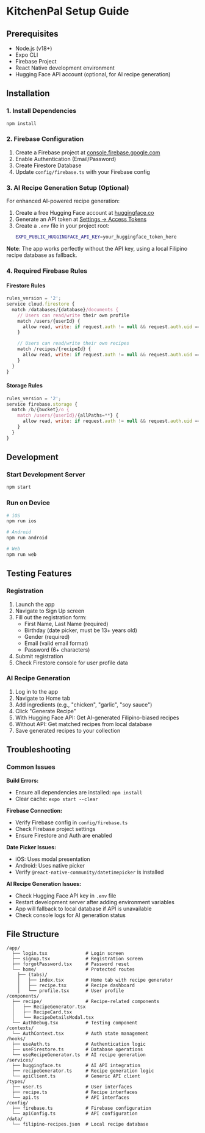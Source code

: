 # KitchenPal Setup Guide

## Prerequisites

- Node.js (v18+)
- Expo CLI
- Firebase Project
- React Native development environment
- Hugging Face API account (optional, for AI recipe generation)

## Installation

### 1. Install Dependencies

```bash
npm install
```

### 2. Firebase Configuration

1. Create a Firebase project at [console.firebase.google.com](https://console.firebase.google.com)
2. Enable Authentication (Email/Password)
3. Create Firestore Database
4. Update `config/firebase.ts` with your Firebase config

### 3. AI Recipe Generation Setup (Optional)

For enhanced AI-powered recipe generation:

1. Create a free Hugging Face account at [huggingface.co](https://huggingface.co)
2. Generate an API token at [Settings → Access Tokens](https://huggingface.co/settings/tokens)
3. Create a `.env` file in your project root:
   ```bash
   EXPO_PUBLIC_HUGGINGFACE_API_KEY=your_huggingface_token_here
   ```

**Note**: The app works perfectly without the API key, using a local Filipino recipe database as fallback.

### 4. Required Firebase Rules

#### Firestore Rules

```javascript
rules_version = '2';
service cloud.firestore {
  match /databases/{database}/documents {
    // Users can read/write their own profile
    match /users/{userId} {
      allow read, write: if request.auth != null && request.auth.uid == userId;
    }

    // Users can read/write their own recipes
    match /recipes/{recipeId} {
      allow read, write: if request.auth != null && request.auth.uid == resource.data.userId;
    }
  }
}
```

#### Storage Rules

```javascript
rules_version = '2';
service firebase.storage {
  match /b/{bucket}/o {
    match /users/{userId}/{allPaths=**} {
      allow read, write: if request.auth != null && request.auth.uid == userId;
    }
  }
}
```

## Development

### Start Development Server

```bash
npm start
```

### Run on Device

```bash
# iOS
npm run ios

# Android
npm run android

# Web
npm run web
```

## Testing Features

### Registration

1. Launch the app
2. Navigate to Sign Up screen
3. Fill out the registration form:
   - First Name, Last Name (required)
   - Birthday (date picker, must be 13+ years old)
   - Gender (required)
   - Email (valid email format)
   - Password (6+ characters)
4. Submit registration
5. Check Firestore console for user profile data

### AI Recipe Generation

1. Log in to the app
2. Navigate to Home tab
3. Add ingredients (e.g., "chicken", "garlic", "soy sauce")
4. Click "Generate Recipe"
5. With Hugging Face API: Get AI-generated Filipino-biased recipes
6. Without API: Get matched recipes from local database
7. Save generated recipes to your collection

## Troubleshooting

### Common Issues

**Build Errors:**

- Ensure all dependencies are installed: `npm install`
- Clear cache: `expo start --clear`

**Firebase Connection:**

- Verify Firebase config in `config/firebase.ts`
- Check Firebase project settings
- Ensure Firestore and Auth are enabled

**Date Picker Issues:**

- iOS: Uses modal presentation
- Android: Uses native picker
- Verify `@react-native-community/datetimepicker` is installed

**AI Recipe Generation Issues:**

- Check Hugging Face API key in `.env` file
- Restart development server after adding environment variables
- App will fallback to local database if API is unavailable
- Check console logs for AI generation status

## File Structure

```
/app/
  ├── login.tsx              # Login screen
  ├── signup.tsx             # Registration screen
  ├── forgotPassword.tsx     # Password reset
  └── home/                  # Protected routes
    ├── (tabs)/
    │   ├── index.tsx        # Home tab with recipe generator
    │   ├── recipe.tsx       # Recipe dashboard
    │   └── profile.tsx      # User profile
/components/
  ├── recipe/                # Recipe-related components
  │   ├── RecipeGenerator.tsx
  │   ├── RecipeCard.tsx
  │   └── RecipeDetailsModal.tsx
  └── AuthDebug.tsx          # Testing component
/contexts/
  └── AuthContext.tsx        # Auth state management
/hooks/
  ├── useAuth.ts             # Authentication logic
  ├── useFirestore.ts        # Database operations
  └── useRecipeGenerator.ts  # AI recipe generation
/services/
  ├── huggingface.ts         # AI API integration
  ├── recipeGenerator.ts     # Recipe generation logic
  └── apiClient.ts           # Generic API client
/types/
  ├── user.ts                # User interfaces
  ├── recipe.ts              # Recipe interfaces
  └── api.ts                 # API interfaces
/config/
  ├── firebase.ts            # Firebase configuration
  └── apiConfig.ts           # API configuration
/data/
  └── filipino-recipes.json  # Local recipe database
```
